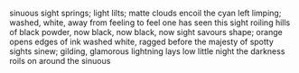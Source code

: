 sinuous
sight springs; light lilts;
matte clouds encoil the cyan left limping; washed, white, away
from feeling
to feel one has seen this sight
roiling hills of black powder,
now black,
now black,
now sight savours shape; orange opens edges of ink washed white, ragged before the majesty of
spotty sights sinew;
gilding, glamorous lightning lays low little night
the darkness roils on around the
sinuous
